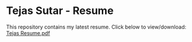 # Tejas Sutar - Resume
This repository contains my latest resume. Click below to view/download:
[Tejas Resume.pdf](https://github.com/user-attachments/files/19999266/Tejas.Resume.pdf)
